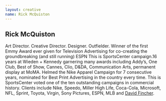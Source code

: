 ```yaml
---
layout: creative
name: Rick McQuiston
---
```

## Rick McQuiston

Art Director. Creative Director. Designer. Outfielder. Winner of the first Emmy Award ever given for
Television Advertising for co-creating the groundbreaking (and still running) ESPN This is
SportsCenter campaign.16 years at Wieden + Kennedy garnering many awards including Addy&rsquo;s, One
Club, Best of Show, Cannes, Clio, D&amp;DA, Communication Arts, permanent display at MoMA. Helmed
the Nike Apparel Campaign for 7 consecutive years, nominated for Best Print Advertising in the
country every time. This is SportsCenter voted one of the ten outstanding campaigns in commercial
history. Clients include Nike, Speedo, Miller High Life, Coca-Cola, Microsoft, NFL, Sprint, Toyota,
Virgin, Sony Pictures, ESPN, MLB and [David&nbsp;Fincher][fincher].

[fincher]: #david_fincher
